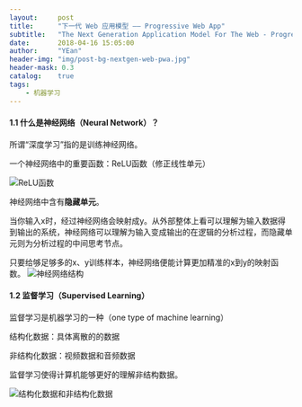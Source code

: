 ```yaml
---
layout:     post
title:      "下一代 Web 应用模型 —— Progressive Web App"
subtitle:   "The Next Generation Application Model For The Web - Progressive Web App"
date:       2018-04-16 15:05:00
author:     "YEan"
header-img: "img/post-bg-nextgen-web-pwa.jpg"
header-mask: 0.3
catalog:    true
tags:
    - 机器学习
---
```


#### 1.1 什么是神经网络（Neural Network）？

所谓“深度学习”指的是训练神经网络。

一个神经网络中的重要函数：ReLU函数（修正线性单元）

![ReLU函数](https://upload-images.jianshu.io/upload_images/1083955-bdae7323962fc37a.PNG?imageMogr2/auto-orient/strip%7CimageView2/2/w/1240)


神经网络中含有**隐藏单元**。

当你输入x时，经过神经网络会映射成y。从外部整体上看可以理解为输入数据得到输出的系统，神经网络可以理解为输入变成输出的在逻辑的分析过程，而隐藏单元则为分析过程的中间思考节点。

只要给够足够多的x、y训练样本，神经网络便能计算更加精准的x到y的映射函数。
![神经网络结构](https://upload-images.jianshu.io/upload_images/1083955-ae8228d7fa6adead.PNG?imageMogr2/auto-orient/strip%7CimageView2/2/w/1240)

#### 1.2 监督学习（Supervised Learning）

监督学习是机器学习的一种（one type of machine learning）

结构化数据：具体离散的的数据

非结构化数据：视频数据和音频数据

监督学习使得计算机能够更好的理解非结构数据。

![结构化数据和非结构化数据](https://upload-images.jianshu.io/upload_images/1083955-8fc51bf0e69f7d49.PNG?imageMogr2/auto-orient/strip%7CimageView2/2/w/1240)


